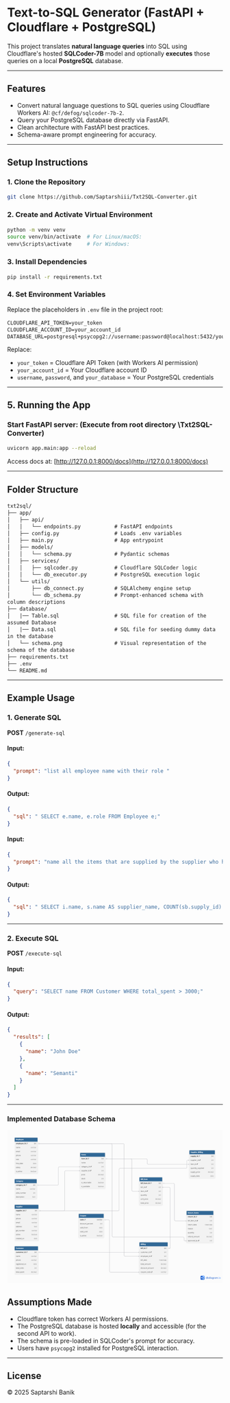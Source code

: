 # Text-to-SQL Generator (FastAPI + Cloudflare + PostgreSQL)

This project translates **natural language queries** into SQL using Cloudflare's hosted **SQLCoder-7B** model and optionally **executes** those queries on a local **PostgreSQL** database.

---

##  Features

-  Convert natural language questions to SQL queries using Cloudflare Workers AI: `@cf/defog/sqlcoder-7b-2`.
-  Query your PostgreSQL database directly via FastAPI.
-  Clean architecture with FastAPI best practices.
-  Schema-aware prompt engineering for accuracy.

---

## Setup Instructions

### 1. Clone the Repository

```bash
git clone https://github.com/Saptarshiii/Txt2SQL-Converter.git
```

### 2. Create and Activate Virtual Environment

```bash
python -m venv venv
source venv/bin/activate  # For Linux/macOS:
venv\Scripts\activate     # For Windows:
```

### 3. Install Dependencies

```bash
pip install -r requirements.txt
```

### 4. Set Environment Variables

Replace the placeholders in `.env` file in the project root:

```
CLOUDFLARE_API_TOKEN=your_token
CLOUDFLARE_ACCOUNT_ID=your_account_id
DATABASE_URL=postgresql+psycopg2://username:password@localhost:5432/your_database
```

Replace:
- `your_token` = Cloudflare API Token (with Workers AI permission)
- `your_account_id` = Your Cloudflare account ID
- `username`, `password`, and `your_database` = Your PostgreSQL credentials

---
## 5. Running the App

### Start FastAPI server: (Execute from root directory \Txt2SQL-Converter)

```bash
uvicorn app.main:app --reload
```

Access docs at: [http://127.0.0.1:8000/docs](http://127.0.0.1:8000/docs)

---

##  Folder Structure

```
txt2sql/
├── app/
│   ├── api/
│   │   └── endpoints.py           # FastAPI endpoints
│   ├── config.py                  # Loads .env variables
│   ├── main.py                    # App entrypoint
│   ├── models/
│   │   └── schema.py              # Pydantic schemas
│   ├── services/
│   │   ├── sqlcoder.py            # Cloudflare SQLCoder logic
│   │   └── db_executor.py         # PostgreSQL execution logic
│   └── utils/
│       ├── db_connect.py          # SQLAlchemy engine setup
│       └── db_schema.py           # Prompt-enhanced schema with column descriptions
├── database/
│   |── Table.sql                  # SQL file for creation of the assumed Database
│   |── Data.sql                   # SQL file for seeding dummy data in the database
│   └── schema.png                 # Visual representation of the schema of the database
├── requirements.txt
├── .env
└── README.md
```

---


##  Example Usage

### 1. Generate SQL

**POST** `/generate-sql`

#### Input:

```json
{
  "prompt": "list all employee name with their role "
}
```

#### Output:

```json
{
  "sql": " SELECT e.name, e.role FROM Employee e;"
}
```
#### Input:
```json
{
  "prompt": "name all the items that are supplied by the supplier who has made the most number of supplies"
}
```

#### Output:

```json
{
  "sql": " SELECT i.name, s.name AS supplier_name, COUNT(sb.supply_id) AS total_supplies FROM Items i JOIN Supplier_Billing sb ON i.item_id = sb.item_id JOIN Supplier s ON sb.supplier_id = s.supplier_id GROUP BY i.name, s.name ORDER BY total_supplies DESC LIMIT 1;"
}
```

---

### 2. Execute SQL

**POST** `/execute-sql`

#### Input:

```json
{
  "query": "SELECT name FROM Customer WHERE total_spent > 3000;"
}
```

#### Output:

```json
{
  "results": [
    {
      "name": "John Doe"
    },
    {
      "name": "Semanti"
    }
  ]
}
```

---
### Implemented Database Schema
![App Banner](database/schema.png)
##  Assumptions Made

- Cloudflare token has correct Workers AI permissions.
- The PostgreSQL database is hosted **locally** and accessible (for the second API to work).
- The schema is pre-loaded in SQLCoder's prompt for accuracy.
- Users have `psycopg2` installed for PostgreSQL interaction.

---


##  License

© 2025 Saptarshi Banik
